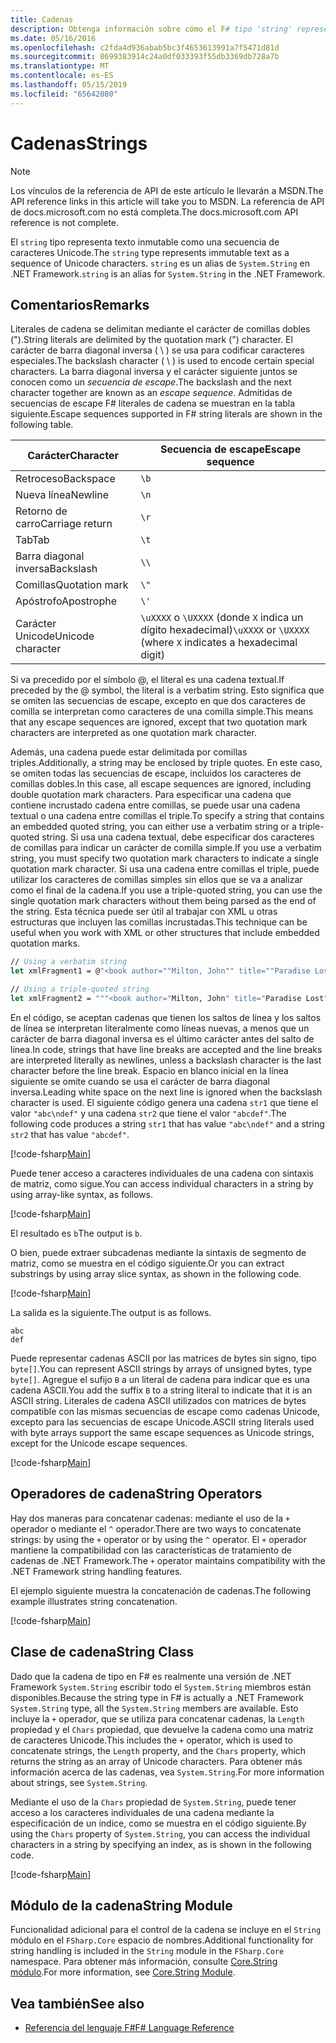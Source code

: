 ```yaml
---
title: Cadenas
description: Obtenga información sobre cómo el F# tipo 'string' representa texto inmutable como una secuencia de caracteres Unicode.
ms.date: 05/16/2016
ms.openlocfilehash: c2fda4d936abab5bc3f4653613991a7f5471d81d
ms.sourcegitcommit: 8699383914c24a0df033393f55db3369db728a7b
ms.translationtype: MT
ms.contentlocale: es-ES
ms.lasthandoff: 05/15/2019
ms.locfileid: "65642080"
---
```

# <a name="strings"></a><span data-ttu-id="ab8b6-103">Cadenas</span><span class="sxs-lookup"><span data-stu-id="ab8b6-103">Strings</span></span>

> [!NOTE]
> <span data-ttu-id="ab8b6-104">Los vínculos de la referencia de API de este artículo le llevarán a MSDN.</span><span class="sxs-lookup"><span data-stu-id="ab8b6-104">The API reference links in this article will take you to MSDN.</span></span>  <span data-ttu-id="ab8b6-105">La referencia de API de docs.microsoft.com no está completa.</span><span class="sxs-lookup"><span data-stu-id="ab8b6-105">The docs.microsoft.com API reference is not complete.</span></span>

<span data-ttu-id="ab8b6-106">El `string` tipo representa texto inmutable como una secuencia de caracteres Unicode.</span><span class="sxs-lookup"><span data-stu-id="ab8b6-106">The `string` type represents immutable text as a sequence of Unicode characters.</span></span> <span data-ttu-id="ab8b6-107">`string` es un alias de `System.String` en .NET Framework.</span><span class="sxs-lookup"><span data-stu-id="ab8b6-107">`string` is an alias for `System.String` in the .NET Framework.</span></span>

## <a name="remarks"></a><span data-ttu-id="ab8b6-108">Comentarios</span><span class="sxs-lookup"><span data-stu-id="ab8b6-108">Remarks</span></span>

<span data-ttu-id="ab8b6-109">Literales de cadena se delimitan mediante el carácter de comillas dobles (").</span><span class="sxs-lookup"><span data-stu-id="ab8b6-109">String literals are delimited by the quotation mark (") character.</span></span> <span data-ttu-id="ab8b6-110">El carácter de barra diagonal inversa ( \\ ) se usa para codificar caracteres especiales.</span><span class="sxs-lookup"><span data-stu-id="ab8b6-110">The backslash character ( \\ ) is used to encode certain special characters.</span></span> <span data-ttu-id="ab8b6-111">La barra diagonal inversa y el carácter siguiente juntos se conocen como un *secuencia de escape*.</span><span class="sxs-lookup"><span data-stu-id="ab8b6-111">The backslash and the next character together are known as an *escape sequence*.</span></span> <span data-ttu-id="ab8b6-112">Admitidas de secuencias de escape F# literales de cadena se muestran en la tabla siguiente.</span><span class="sxs-lookup"><span data-stu-id="ab8b6-112">Escape sequences supported in F# string literals are shown in the following table.</span></span>

|<span data-ttu-id="ab8b6-113">Carácter</span><span class="sxs-lookup"><span data-stu-id="ab8b6-113">Character</span></span>|<span data-ttu-id="ab8b6-114">Secuencia de escape</span><span class="sxs-lookup"><span data-stu-id="ab8b6-114">Escape sequence</span></span>|
|---------|---------------|
|<span data-ttu-id="ab8b6-115">Retroceso</span><span class="sxs-lookup"><span data-stu-id="ab8b6-115">Backspace</span></span>|`\b`|
|<span data-ttu-id="ab8b6-116">Nueva línea</span><span class="sxs-lookup"><span data-stu-id="ab8b6-116">Newline</span></span>|`\n`|
|<span data-ttu-id="ab8b6-117">Retorno de carro</span><span class="sxs-lookup"><span data-stu-id="ab8b6-117">Carriage return</span></span>|`\r`|
|<span data-ttu-id="ab8b6-118">Tab</span><span class="sxs-lookup"><span data-stu-id="ab8b6-118">Tab</span></span>|`\t`|
|<span data-ttu-id="ab8b6-119">Barra diagonal inversa</span><span class="sxs-lookup"><span data-stu-id="ab8b6-119">Backslash</span></span>|`\\`|
|<span data-ttu-id="ab8b6-120">Comillas</span><span class="sxs-lookup"><span data-stu-id="ab8b6-120">Quotation mark</span></span>|`\"`|
|<span data-ttu-id="ab8b6-121">Apóstrofo</span><span class="sxs-lookup"><span data-stu-id="ab8b6-121">Apostrophe</span></span>|`\'`|
|<span data-ttu-id="ab8b6-122">Carácter Unicode</span><span class="sxs-lookup"><span data-stu-id="ab8b6-122">Unicode character</span></span>|<span data-ttu-id="ab8b6-123">`\uXXXX` o `\UXXXX` (donde `X` indica un dígito hexadecimal)</span><span class="sxs-lookup"><span data-stu-id="ab8b6-123">`\uXXXX` or `\UXXXX` (where `X` indicates a hexadecimal digit)</span></span>|

<span data-ttu-id="ab8b6-124">Si va precedido por el símbolo @, el literal es una cadena textual.</span><span class="sxs-lookup"><span data-stu-id="ab8b6-124">If preceded by the @ symbol, the literal is a verbatim string.</span></span> <span data-ttu-id="ab8b6-125">Esto significa que se omiten las secuencias de escape, excepto en que dos caracteres de comilla se interpretan como caracteres de una comilla simple.</span><span class="sxs-lookup"><span data-stu-id="ab8b6-125">This means that any escape sequences are ignored, except that two quotation mark characters are interpreted as one quotation mark character.</span></span>

<span data-ttu-id="ab8b6-126">Además, una cadena puede estar delimitada por comillas triples.</span><span class="sxs-lookup"><span data-stu-id="ab8b6-126">Additionally, a string may be enclosed by triple quotes.</span></span> <span data-ttu-id="ab8b6-127">En este caso, se omiten todas las secuencias de escape, incluidos los caracteres de comillas dobles.</span><span class="sxs-lookup"><span data-stu-id="ab8b6-127">In this case, all escape sequences are ignored, including double quotation mark characters.</span></span> <span data-ttu-id="ab8b6-128">Para especificar una cadena que contiene incrustado cadena entre comillas, se puede usar una cadena textual o una cadena entre comillas el triple.</span><span class="sxs-lookup"><span data-stu-id="ab8b6-128">To specify a string that contains an embedded quoted string, you can either use a verbatim string or a triple-quoted string.</span></span> <span data-ttu-id="ab8b6-129">Si usa una cadena textual, debe especificar dos caracteres de comillas para indicar un carácter de comilla simple.</span><span class="sxs-lookup"><span data-stu-id="ab8b6-129">If you use a verbatim string, you  must specify two quotation mark characters to indicate a single quotation mark character.</span></span> <span data-ttu-id="ab8b6-130">Si usa una cadena entre comillas el triple, puede utilizar los caracteres de comillas simples sin ellos que se va a analizar como el final de la cadena.</span><span class="sxs-lookup"><span data-stu-id="ab8b6-130">If you use a triple-quoted string, you can use the single quotation mark characters without them being parsed as the end of the string.</span></span> <span data-ttu-id="ab8b6-131">Esta técnica puede ser útil al trabajar con XML u otras estructuras que incluyen las comillas incrustadas.</span><span class="sxs-lookup"><span data-stu-id="ab8b6-131">This technique can be useful when you work with XML or other structures that include embedded quotation marks.</span></span>

```fsharp
// Using a verbatim string
let xmlFragment1 = @"<book author=""Milton, John"" title=""Paradise Lost"">"

// Using a triple-quoted string
let xmlFragment2 = """<book author="Milton, John" title="Paradise Lost">"""
```

<span data-ttu-id="ab8b6-132">En el código, se aceptan cadenas que tienen los saltos de línea y los saltos de línea se interpretan literalmente como líneas nuevas, a menos que un carácter de barra diagonal inversa es el último carácter antes del salto de línea.</span><span class="sxs-lookup"><span data-stu-id="ab8b6-132">In code, strings that have line breaks are accepted and the line breaks are interpreted literally as newlines, unless a backslash character is the last character before the line break.</span></span> <span data-ttu-id="ab8b6-133">Espacio en blanco inicial en la línea siguiente se omite cuando se usa el carácter de barra diagonal inversa.</span><span class="sxs-lookup"><span data-stu-id="ab8b6-133">Leading white space on the next line is ignored when the backslash character is used.</span></span> <span data-ttu-id="ab8b6-134">El siguiente código genera una cadena `str1` que tiene el valor `"abc\ndef"` y una cadena `str2` que tiene el valor `"abcdef"`.</span><span class="sxs-lookup"><span data-stu-id="ab8b6-134">The following code produces a string `str1` that has value `"abc\ndef"` and a string `str2` that has value `"abcdef"`.</span></span>

[!code-fsharp[Main](../../../samples/snippets/fsharp/lang-ref-1/snippet1001.fs)]

<span data-ttu-id="ab8b6-135">Puede tener acceso a caracteres individuales de una cadena con sintaxis de matriz, como sigue.</span><span class="sxs-lookup"><span data-stu-id="ab8b6-135">You can access individual characters in a string by using array-like syntax, as follows.</span></span>

[!code-fsharp[Main](../../../samples/snippets/fsharp/lang-ref-1/snippet1002.fs)]

<span data-ttu-id="ab8b6-136">El resultado es `b`</span><span class="sxs-lookup"><span data-stu-id="ab8b6-136">The output is `b`.</span></span>

<span data-ttu-id="ab8b6-137">O bien, puede extraer subcadenas mediante la sintaxis de segmento de matriz, como se muestra en el código siguiente.</span><span class="sxs-lookup"><span data-stu-id="ab8b6-137">Or you can extract substrings by using array slice syntax, as shown in the following code.</span></span>

[!code-fsharp[Main](../../../samples/snippets/fsharp/lang-ref-1/snippet1003.fs)]

<span data-ttu-id="ab8b6-138">La salida es la siguiente.</span><span class="sxs-lookup"><span data-stu-id="ab8b6-138">The output is as follows.</span></span>

```
abc
def
```

<span data-ttu-id="ab8b6-139">Puede representar cadenas ASCII por las matrices de bytes sin signo, tipo `byte[]`.</span><span class="sxs-lookup"><span data-stu-id="ab8b6-139">You can represent ASCII strings by arrays of unsigned bytes, type `byte[]`.</span></span> <span data-ttu-id="ab8b6-140">Agregue el sufijo `B` a un literal de cadena para indicar que es una cadena ASCII.</span><span class="sxs-lookup"><span data-stu-id="ab8b6-140">You add the suffix `B` to a string literal to indicate that it is an ASCII string.</span></span> <span data-ttu-id="ab8b6-141">Literales de cadena ASCII utilizados con matrices de bytes compatible con las mismas secuencias de escape como cadenas Unicode, excepto para las secuencias de escape Unicode.</span><span class="sxs-lookup"><span data-stu-id="ab8b6-141">ASCII string literals used with byte arrays support the same escape sequences as Unicode strings, except for the Unicode escape sequences.</span></span>

[!code-fsharp[Main](../../../samples/snippets/fsharp/lang-ref-1/snippet1004.fs)]

## <a name="string-operators"></a><span data-ttu-id="ab8b6-142">Operadores de cadena</span><span class="sxs-lookup"><span data-stu-id="ab8b6-142">String Operators</span></span>

<span data-ttu-id="ab8b6-143">Hay dos maneras para concatenar cadenas: mediante el uso de la `+` operador o mediante el `^` operador.</span><span class="sxs-lookup"><span data-stu-id="ab8b6-143">There are two ways to concatenate strings: by using the `+` operator or by using the `^` operator.</span></span> <span data-ttu-id="ab8b6-144">El `+` operador mantiene la compatibilidad con las características de tratamiento de cadenas de .NET Framework.</span><span class="sxs-lookup"><span data-stu-id="ab8b6-144">The `+` operator maintains compatibility with the .NET Framework string handling features.</span></span>

<span data-ttu-id="ab8b6-145">El ejemplo siguiente muestra la concatenación de cadenas.</span><span class="sxs-lookup"><span data-stu-id="ab8b6-145">The following example illustrates string concatenation.</span></span>

[!code-fsharp[Main](../../../samples/snippets/fsharp/lang-ref-1/snippet1006.fs)]

## <a name="string-class"></a><span data-ttu-id="ab8b6-146">Clase de cadena</span><span class="sxs-lookup"><span data-stu-id="ab8b6-146">String Class</span></span>

<span data-ttu-id="ab8b6-147">Dado que la cadena de tipo en F# es realmente una versión de .NET Framework `System.String` escribir todo el `System.String` miembros están disponibles.</span><span class="sxs-lookup"><span data-stu-id="ab8b6-147">Because the string type in F# is actually a .NET Framework `System.String` type, all the `System.String` members are available.</span></span> <span data-ttu-id="ab8b6-148">Esto incluye la `+` operador, que se utiliza para concatenar cadenas, la `Length` propiedad y el `Chars` propiedad, que devuelve la cadena como una matriz de caracteres Unicode.</span><span class="sxs-lookup"><span data-stu-id="ab8b6-148">This includes the `+` operator, which is used to concatenate strings, the `Length` property, and the `Chars` property, which returns the string as an array of Unicode characters.</span></span> <span data-ttu-id="ab8b6-149">Para obtener más información acerca de las cadenas, vea `System.String`.</span><span class="sxs-lookup"><span data-stu-id="ab8b6-149">For more information about strings, see `System.String`.</span></span>

<span data-ttu-id="ab8b6-150">Mediante el uso de la `Chars` propiedad de `System.String`, puede tener acceso a los caracteres individuales de una cadena mediante la especificación de un índice, como se muestra en el código siguiente.</span><span class="sxs-lookup"><span data-stu-id="ab8b6-150">By using the `Chars` property of `System.String`, you can access the individual characters in a string by specifying an index, as is shown in the following code.</span></span>

[!code-fsharp[Main](../../../samples/snippets/fsharp/lang-ref-1/snippet1005.fs)]

## <a name="string-module"></a><span data-ttu-id="ab8b6-151">Módulo de la cadena</span><span class="sxs-lookup"><span data-stu-id="ab8b6-151">String Module</span></span>

<span data-ttu-id="ab8b6-152">Funcionalidad adicional para el control de la cadena se incluye en el `String` módulo en el `FSharp.Core` espacio de nombres.</span><span class="sxs-lookup"><span data-stu-id="ab8b6-152">Additional functionality for string handling is included in the `String` module in the `FSharp.Core` namespace.</span></span> <span data-ttu-id="ab8b6-153">Para obtener más información, consulte [Core.String módulo](https://msdn.microsoft.com/visualfsharpdocs/conceptual/core.string-module-%5bfsharp%5d).</span><span class="sxs-lookup"><span data-stu-id="ab8b6-153">For more information, see [Core.String Module](https://msdn.microsoft.com/visualfsharpdocs/conceptual/core.string-module-%5bfsharp%5d).</span></span>

## <a name="see-also"></a><span data-ttu-id="ab8b6-154">Vea también</span><span class="sxs-lookup"><span data-stu-id="ab8b6-154">See also</span></span>

- [<span data-ttu-id="ab8b6-155">Referencia del lenguaje F#</span><span class="sxs-lookup"><span data-stu-id="ab8b6-155">F# Language Reference</span></span>](index.md)
